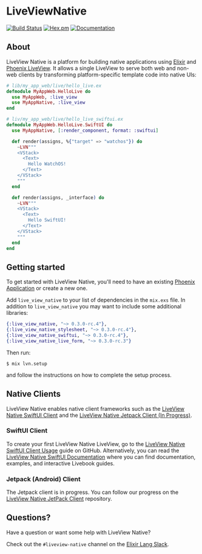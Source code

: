 # LiveViewNative

[![Build Status](https://github.com/liveview-native/live_view_native/workflows/Elixir%20CI/badge.svg)](https://github.com/liveview-native/live_view_native/actions) [![Hex.pm](https://img.shields.io/hexpm/v/live_view_native.svg)](https://hex.pm/packages/live_view_native) [![Documentation](https://img.shields.io/badge/documentation-gray)](https://hexdocs.pm/live_view_native)

## About

LiveView Native is a platform for building native applications using [Elixir](https://elixir-lang.org/) and [Phoenix LiveView](https://github.com/phoenixframework/phoenix_live_view). It allows a single LiveView to serve both web and non-web clients by transforming platform-specific template code into native UIs:

```elixir
# lib/my_app_web/live/hello_live.ex
defmodule MyAppWeb.HelloLive do
  use MyAppWeb, :live_view
  use MyAppNative, :live_view
end

# liv/my_app_web/live/hello_live_swiftui.ex
defmodule MyAppWeb.HelloLive.SwiftUI do
  use MyAppNative, [:render_component, format: :swiftui]

  def render(assigns, %{"target" => "watchos"}) do
    ~LVN"""
    <VStack>
      <Text>
        Hello WatchOS!
      </Text>
    </VStack>
    """
  end

  def render(assigns, _interface) do
    ~LVN"""
    <VStack>
      <Text>
        Hello SwiftUI!
      </Text>
    </VStack>
    """
  end
end
```

## Getting started

To get started with LiveView Native, you'll need to have an existing [Phoenix Application](https://hexdocs.pm/phoenix/up_and_running.html) or create a new one.

Add `live_view_native` to your list of dependencies in the `mix.exs` file. In addition to `live_view_native` you may want to include some additional libraries:

```elixir
{:live_view_native, "~> 0.3.0-rc.4"},
{:live_view_native_stylesheet, "~> 0.3.0-rc.4"},
{:live_view_native_swiftui, "~> 0.3.0-rc.4"},
{:live_view_native_live_form, "~> 0.3.0-rc.3"}
```

Then run:

```
$ mix lvn.setup
```

and follow the instructions on how to complete the setup process.

## Native Clients

LiveView Native enables native client frameworks such as the [LiveView Native SwiftUI Client](https://github.com/liveview-native/liveview-client-swiftui) and the [LiveView Native Jetpack Client (In Progress)](https://github.com/liveview-native/liveview-client-jetpack).

### SwiftUI Client

To create your first LiveView Native LiveView, go to the [LiveView Native SwiftUI Client Usage](https://github.com/liveview-native/liveview-client-swiftui?tab=readme-ov-file#usage) guide on GitHub. Alternatively, you can read the [LiveView Native SwiftUI Documentation](https://hexdocs.pm/live_view_native_swiftui/0.3.0-rc.1/readme.html) where you can find documentation, examples, and interactive Livebook guides. 

### Jetpack (Android) Client

The Jetpack client is in progress. You can follow our progress on the [LiveView Native JetPack Client](https://github.com/liveview-native/liveview-client-jetpack) repository.

## Questions?

Have a question or want some help with LiveView Native?

Check out the `#liveview-native` channel on the [Elixir Lang Slack](https://elixir-lang.slack.com/).